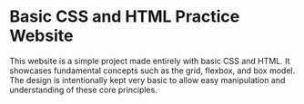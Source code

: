 # Basic CSS and HTML Practice Website

This website is a simple project made entirely with basic CSS and HTML. It showcases fundamental concepts such as the grid, flexbox, and box model. The design is intentionally kept very basic to allow easy manipulation and understanding of these core principles.



